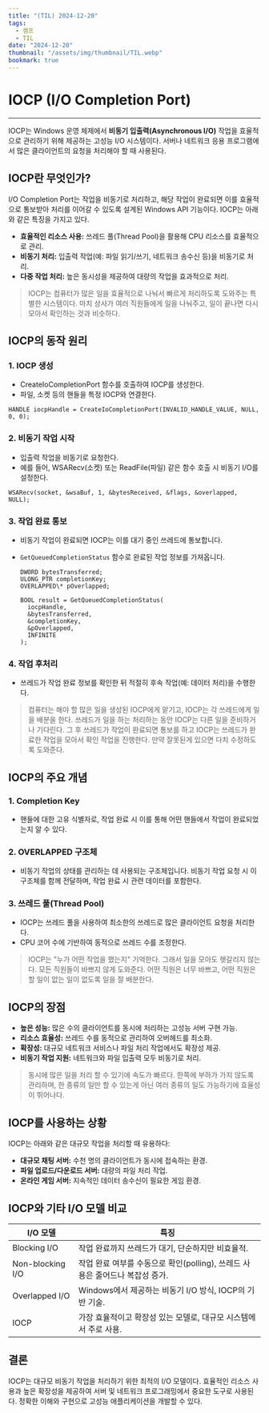 ```yaml
---
title: "(TIL) 2024-12-20"
tags:
  - 캠프
  - TIL
date: "2024-12-20"
thumbnail: "/assets/img/thumbnail/TIL.webp"
bookmark: true
---
```


# **IOCP (I/O Completion Port)**

---

IOCP는 Windows 운영 체제에서 **비동기 입출력(Asynchronous I/O)** 작업을 효율적으로 관리하기 위해 제공하는 고성능 I/O 시스템이다. 서버나 네트워크 응용 프로그램에서 많은 클라이언트의 요청을 처리해야 할 때 사용된다.

## IOCP란 무엇인가?

I/O Completion Port는 작업을 비동기로 처리하고, 해당 작업이 완료되면 이를 효율적으로 통보받아 처리를 이어갈 수 있도록 설계된 Windows API 기능이다. IOCP는 아래와 같은 특징을 가지고 있다.

- **효율적인 리소스 사용:** 쓰레드 풀(Thread Pool)을 활용해 CPU 리소스를 효율적으로 관리.
- **비동기 처리:** 입출력 작업(예: 파일 읽기/쓰기, 네트워크 송수신 등)을 비동기로 처리.
- **다중 작업 처리:** 높은 동시성을 제공하여 대량의 작업을 효과적으로 처리.

> IOCP는 컴퓨터가 많은 일을 효율적으로 나눠서 빠르게 처리하도록 도와주는 특별한 시스템이다.
> 마치 상사가 여러 직원들에게 일을 나눠주고, 일이 끝나면 다시 모아서 확인하는 것과 비슷하다.

## IOCP의 동작 원리

### 1. IOCP 생성

- CreateIoCompletionPort 함수를 호출하여 IOCP를 생성한다.
- 파일, 소켓 등의 핸들을 특정 IOCP와 연결한다.

```
HANDLE iocpHandle = CreateIoCompletionPort(INVALID_HANDLE_VALUE, NULL, 0, 0);
```

### 2. 비동기 작업 시작

- 입출력 작업을 비동기로 요청한다.
- 예를 들어, WSARecv(소켓) 또는 ReadFile(파일) 같은 함수 호출 시 비동기 I/O를 설정한다.

```
WSARecv(socket, &wsaBuf, 1, &bytesReceived, &flags, &overlapped, NULL);
```

### 3. 작업 완료 통보

- 비동기 작업이 완료되면 IOCP는 이를 대기 중인 쓰레드에 통보합니다.
- `GetQueuedCompletionStatus` 함수로 완료된 작업 정보를 가져옵니다.

  ```
  DWORD bytesTransferred;
  ULONG_PTR completionKey;
  OVERLAPPED\* pOverlapped;

  BOOL result = GetQueuedCompletionStatus(
    iocpHandle,
    &bytesTransferred,
    &completionKey,
    &pOverlapped,
    INFINITE
  );
  ```

### 4. 작업 후처리

- 쓰레드가 작업 완료 정보를 확인한 뒤 적절히 후속 작업(예: 데이터 처리)을 수행한다.

> 컴퓨터는 해야 할 많은 일을 생성된 IOCP에게 맡기고, IOCP는 각 쓰레드에게 일을 배분을 한다. 쓰레드가 일을 하는 처리하는 동안 IOCP는 다른 일을 준비하거나 기다린다.
> 그 후 쓰레드가 작업이 완료되면 통보를 하고 IOCP는 쓰레드가 완료한 작업을 모아서 확인 작업을 진행한다. 만약 잘못된게 있으면 다치 수정하도록 도와준다.

## IOCP의 주요 개념

### 1. Completion Key

- 핸들에 대한 고유 식별자로, 작업 완료 시 이를 통해 어떤 핸들에서 작업이 완료되었는지 알 수 있다.

### 2. OVERLAPPED 구조체

- 비동기 작업의 상태를 관리하는 데 사용되는 구조체입니다. 비동기 작업 요청 시 이 구조체를 함께 전달하며, 작업 완료 시 관련 데이터를 포함한다.

### 3. 쓰레드 풀(Thread Pool)

- IOCP는 쓰레드 풀을 사용하여 최소한의 쓰레드로 많은 클라이언트 요청을 처리한다.
- CPU 코어 수에 기반하여 동적으로 쓰레드 수를 조정한다.

> IOCP는 "누가 어떤 작업을 했는지" 기억한다. 그래서 일을 모아도 헷갈리지 않는다.
> 모든 직원들이 바쁘지 않게 도와준다. 어떤 직원은 너무 바쁘고, 어떤 직원은 할 일이 없는 일이 없도록 일을 잘 배분한다.

## IOCP의 장점

- **높은 성능:** 많은 수의 클라이언트를 동시에 처리하는 고성능 서버 구현 가능.
- **리소스 효율성:** 쓰레드 수를 동적으로 관리하여 오버헤드를 최소화.
- **확장성:** 대규모 네트워크 서비스나 파일 처리 작업에서도 확장성 제공.
- **비동기 작업 지원:** 네트워크와 파일 입출력 모두 비동기로 처리.

> 동시에 많은 일을 처리 할 수 있기에 속도가 빠르다.
> 한쪽에 부하가 가지 않도록 관리하며, 한 종류의 일만 할 수 있는게 아닌 여러 종류의 일도 가능하기에 효율성이 뛰어나다.

## IOCP를 사용하는 상황

IOCP는 아래와 같은 대규모 작업을 처리할 때 유용하다:

- **대규모 채팅 서버:** 수천 명의 클라이언트가 동시에 접속하는 환경.
- **파일 업로드/다운로드 서버:** 대량의 파일 처리 작업.
- **온라인 게임 서버:** 지속적인 데이터 송수신이 필요한 게임 환경.

## IOCP와 기타 I/O 모델 비교

| I/O 모델         | 특징                                                                         |
| ---------------- | ---------------------------------------------------------------------------- |
| Blocking I/O     | 작업 완료까지 쓰레드가 대기, 단순하지만 비효율적.                            |
| Non-blocking I/O | 작업 완료 여부를 수동으로 확인(polling), 쓰레드 사용은 줄어드나 복잡성 증가. |
| Overlapped I/O   | Windows에서 제공하는 비동기 I/O 방식, IOCP의 기반 기술.                      |
| IOCP             | 가장 효율적이고 확장성 있는 모델로, 대규모 시스템에서 주로 사용.             |

## 결론

IOCP는 대규모 비동기 작업을 처리하기 위한 최적의 I/O 모델이다. 효율적인 리소스 사용과 높은 확장성을 제공하여 서버 및 네트워크 프로그래밍에서 중요한 도구로 사용된다. 정확한 이해와 구현으로 고성능 애플리케이션을 개발할 수 있다.
